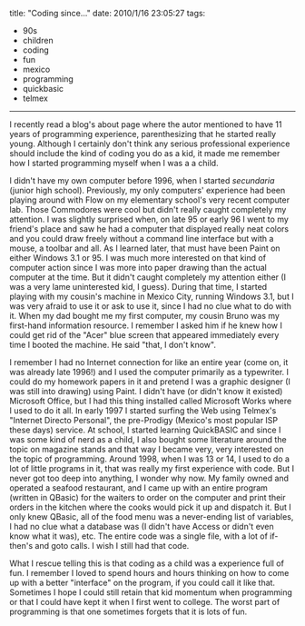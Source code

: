 title: "Coding since..."
date: 2010/1/16 23:05:27
tags:
- 90s
- children
- coding
- fun
- mexico
- programming
- quickbasic
- telmex
---
<p>I recently read a blog's about page where the autor mentioned to have 11 years of programming experience, parenthesizing that he started really young. Although I certainly don't think any serious professional experience should include the kind of coding you do as a kid, it made me remember how I started programming myself when I was a a child.</p>
<p>I didn't have my own computer before 1996, when I started <em>secundaria</em> (junior high school). Previously, my only computers' experience had been playing around with Flow on my elementary school's very recent computer lab. Those Commodores were cool but didn't really caught completely my attention. I was slightly surprised when, on late 95 or early 96 I went to my friend's place and saw he had a computer that displayed really neat colors and you could draw freely without a command line interface but with a mouse, a toolbar and all. As I learned later, that must have been Paint on either Windows 3.1 or 95. I was much more interested on that kind of computer action since I was more into paper drawing than the actual computer at the time. But it didn't caught completely my attention either (I was a very lame uninterested kid, I guess). During that time, I started playing with my cousin's machine in Mexico City, running Windows 3.1, but I was very afraid to use it or ask to use it, since I had no clue what to do with it. When my dad bought me my first computer, my cousin Bruno was my first-hand information resource. I remember I asked him if he knew how I could get rid of the &quot;Acer&quot; blue screen that appeared immediately every time I booted the machine. He said &quot;that, I don't know&quot;.</p>
<p>I remember I had no Internet connection for like an entire year (come on, it was already late 1996!) and I used the computer primarily as a typewriter. I could do my homework papers in it and pretend I was a graphic designer (I was still into drawing) using Paint. I didn't have (or didn't know it existed) Microsoft Office, but I had this thing installed called Microsoft Works where I used to do it all. In early 1997 I started surfing the Web using Telmex's &quot;Internet Directo Personal&quot;, the pre-Prodigy (Mexico's most popular ISP these days) service. At school, I started learning QuickBASIC and since I was some kind of nerd as a child, I also bought some literature around the topic on magazine stands and that way I became very, very interested on the topic of programming. Around 1998, when I was 13 or 14, I used to do a lot of little programs in it, that was really my first experience with code. But I never got too deep into anything, I wonder why now. My family owned and operated a seafood restaurant, and I came up with an entire program (written in QBasic) for the waiters to order on the computer and print their orders in the kitchen where the cooks would pick it up and dispatch it. But I only knew QBasic, all of the food menu was a never-ending list of variables, I had no clue what a database was (I didn't have Access or didn't even know what it was), etc. The entire code was a single file, with a lot of if-then's and goto calls. I wish I still had that code.</p>
<p>What I rescue telling this is that coding as a child was a experience full of fun. I remember I loved to spend hours and hours thinking on how to come up with a better &quot;interface&quot; on the program, if you could call it like that. Sometimes I hope I could still retain that kid momentum when programming or that I could have kept it when I first went to college. The worst part of programming is that one sometimes forgets that it is lots of fun.</p>
